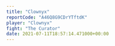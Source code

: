 ```yaml
---
title: "Clownyx"
reportCode: "A46Q8G9CDrYTftdK"
player: "Clownyx"
fight: "The Curator"
date: 2021-07-11T18:57:14.471000+00:00
---
```

